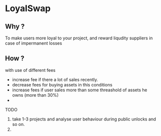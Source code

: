 # LoyalSwap

## Why ?

To make users more loyal to your project, and reward liqudity suppliers in case of impermanent losses

## How ?

with use of different fees

- increase fee if there a lot of sales recently. 
- decrease fees for buying assets in this conditions
- increase fees if user sales more than some threashold of assets he owns (more than 30%)
- 


TODO

1. take 1-3 projects and analyse user behaviour during public unlocks and so on.
2. 